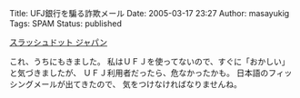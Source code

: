 Title: UFJ銀行を騙る詐欺メール
Date: 2005-03-17 23:27
Author: masayukig
Tags: SPAM
Status: published

[スラッシュドット
ジャパン](http://slashdot.jp/article.pl?sid=05/03/15/2124202&topic=72)

これ、うちにもきました。
私はＵＦＪを使ってないので、すぐに「おかしい」と気づきましたが、
ＵＦＪ利用者だったら、危なかったかも。
日本語のフィッシングメールが出てきたので、
気をつけなければなりませんね。
